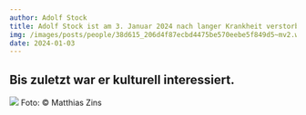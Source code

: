 ```yaml
---
author: Adolf Stock
title: Adolf Stock ist am 3. Januar 2024 nach langer Krankheit verstorben
img: /images/posts/people/38d615_206d4f87ecbd4475be570eebe5f849d5~mv2.webp
date: 2024-01-03
---
```


## Bis zuletzt war er kulturell interessiert.

![](/images/posts/pictures/38d615_206d4f87ecbd4475be570eebe5f849d5~mv2.webp)
Foto: © Matthias Zins